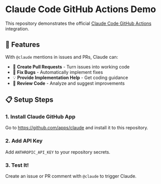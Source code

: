 # Claude Code GitHub Actions Demo

This repository demonstrates the official [Claude Code GitHub Actions](https://docs.anthropic.com/en/docs/claude-code/github-actions) integration.

## 🚀 Features

With `@claude` mentions in issues and PRs, Claude can:
- 🔧 **Create Pull Requests** - Turn issues into working code
- 🐛 **Fix Bugs** - Automatically implement fixes
- 💡 **Provide Implementation Help** - Get coding guidance
- 📝 **Review Code** - Analyze and suggest improvements

## 📋 Setup Steps

### 1. Install Claude GitHub App
Go to https://github.com/apps/claude and install it to this repository.

### 2. Add API Key
Add `ANTHROPIC_API_KEY` to your repository secrets.

### 3. Test It!
Create an issue or PR comment with `@claude` to trigger Claude.
